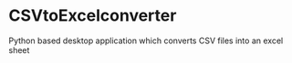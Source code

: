 # CSVtoExcelconverter
Python based desktop application which converts CSV files into an excel sheet
